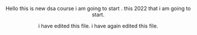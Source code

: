 <header>

Hello this is new dsa course  i am going to start . 
this 2022 that i am going to start. 

i have edited this file.
i have again edited this file.  
</footer>
